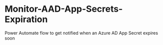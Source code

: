 # Monitor-AAD-App-Secrets-Expiration
Power Automate flow to get notified when an Azure AD App Secret expires soon
